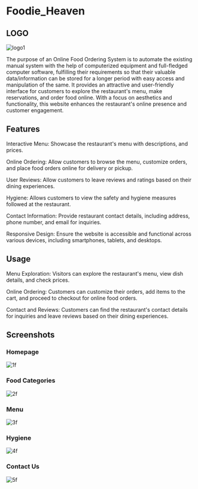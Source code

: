 # Foodie_Heaven

## LOGO
![logo1](https://github.com/Srijita2002/Foodie_Heaven/assets/111299389/b6713c44-805a-480f-9f34-bab67ae6c544)


The purpose of an Online Food Ordering System is to automate the existing manual system with the help of computerized equipment and full-fledged computer software, fulfilling their requirements so that their valuable data/information can be stored for a longer period with easy access and manipulation of the same. It provides an attractive and user-friendly interface for customers to explore the restaurant's menu, make reservations, and order food online. With a focus on aesthetics and functionality, this website enhances the restaurant's online presence and customer engagement.

## Features
Interactive Menu: Showcase the restaurant's menu with descriptions, and prices.

Online Ordering: Allow customers to browse the menu, customize orders, and place food orders online for delivery or pickup.

User Reviews: Allow customers to leave reviews and ratings based on their dining experiences.

Hygiene: Allows customers to view the safety and hygiene measures followed at the restaurant.

Contact Information: Provide restaurant contact details, including address, phone number, and email for inquiries.

Responsive Design: Ensure the website is accessible and functional across various devices, including smartphones, tablets, and desktops.

## Usage
Menu Exploration: Visitors can explore the restaurant's menu, view dish details, and check prices.

Online Ordering: Customers can customize their orders, add items to the cart, and proceed to checkout for online food orders.

Contact and Reviews: Customers can find the restaurant's contact details for inquiries and leave reviews based on their dining experiences.

## Screenshots
### Homepage
![1f](https://github.com/Srijita2002/Foodie_Heaven/assets/111299389/9446018c-4c6c-428c-95f4-d79a53f51895)

### Food Categories
![2f](https://github.com/Srijita2002/Foodie_Heaven/assets/111299389/3708d7fd-88e6-4d39-8380-7e0c5450c06c)

### Menu
![3f](https://github.com/Srijita2002/Foodie_Heaven/assets/111299389/2d51de16-cc62-44eb-a8da-f8cdd6e84810)

### Hygiene
![4f](https://github.com/Srijita2002/Foodie_Heaven/assets/111299389/b2d0983c-0fb9-4485-a9b8-9e81f7db240d)

### Contact Us
![5f](https://github.com/Srijita2002/Foodie_Heaven/assets/111299389/d4edc6d7-8cf7-4644-b34f-0330b1b8bdcc)







